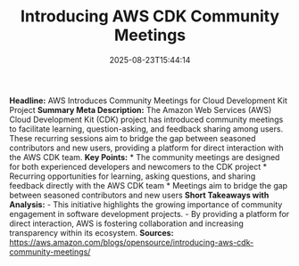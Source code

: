 ﻿---
title: "Introducing AWS CDK Community Meetings"
date: "2025-08-23T15:44:14"
category: "Markets"
summary: ""
slug: "introducing aws cdk community meetings"
source_urls:
  - "https://aws.amazon.com/blogs/opensource/introducing-aws-cdk-community-meetings/"
seo:
  title: "Introducing AWS CDK Community Meetings | Hash n Hedge"
  description: ""
  keywords: ["news", "markets", "brief"]
---
**Headline:**  AWS Introduces Community Meetings for Cloud Development Kit Project  **Summary Meta Description:** The Amazon Web Services (AWS) Cloud Development Kit (CDK) project has introduced community meetings to facilitate learning, question-asking, and feedback sharing among users. These recurring sessions aim to bridge the gap between seasoned contributors and new users, providing a platform for direct interaction with the AWS CDK team.  **Key Points:**  * The community meetings are designed for both experienced developers and newcomers to the CDK project * Recurring opportunities for learning, asking questions, and sharing feedback directly with the AWS CDK team * Meetings aim to bridge the gap between seasoned contributors and new users  **Short Takeaways with Analysis:** - This initiative highlights the growing importance of community engagement in software development projects. - By providing a platform for direct interaction, AWS is fostering collaboration and increasing transparency within its ecosystem.  **Sources:**  https://aws.amazon.com/blogs/opensource/introducing-aws-cdk-community-meetings/ 
